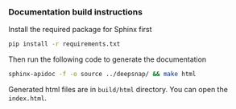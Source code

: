 ### Documentation build instructions
Install the required package for Sphinx first
```sh
pip install -r requirements.txt
```
Then run the following code to generate the documentation
```sh
sphinx-apidoc -f -o source ../deepsnap/ && make html
```
Generated html files are in `build/html` directory. You can open the `index.html`.
